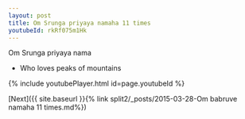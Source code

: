 ```yaml
---
layout: post
title: Om Srunga priyaya namaha 11 times
youtubeId: rkRf075m1Hk
---
```

 
 
Om Srunga priyaya nama 
 
 -  Who loves peaks of mountains 
 
  
 
  
 
 
 
 
 
 


{% include youtubePlayer.html id=page.youtubeId %}
 
[Next]({{ site.baseurl }}{% link  split2/_posts/2015-03-28-Om babruve namaha 11 times.md%})
 

